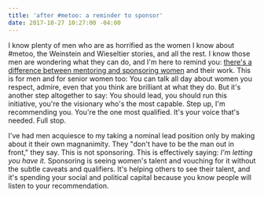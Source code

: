 ```yaml
---
title: 'after #metoo: a reminder to sponsor'
date: 2017-10-27 10:27:00 -04:00
---
```


I know plenty of men who are as horrified as the women I know about #metoo, the Weinstein and Wieseltier stories, and all the rest. I know those men are wondering what they can do, and I'm here to remind you: [there's a difference between mentoring and sponsoring women](https://siliconslopes.com/want-more-women-in-tech-dont-just-mentor-sponsor-106f6e3d529f) and their work. This is for men and for senior women too: You can talk all day about women you respect, admire, even that you think are brilliant at what they do. But it's another step altogether to say: You should lead, you should run this initiative, you're the visionary who's the most capable. Step up, I'm recommending you. You're the one most qualified. It's your voice that's needed. Full stop.

I've had men acquiesce to my taking a nominal lead position only by making about it their own magnanimity. They "don't have to be the man out in front," they say. This is not sponsoring. This is effectively saying: *I'm letting you have it.* Sponsoring is seeing women's talent and vouching for it without the subtle caveats and qualifiers. It's helping others to see their talent, and it's spending your social and political capital because you know people will listen to your recommendation. 